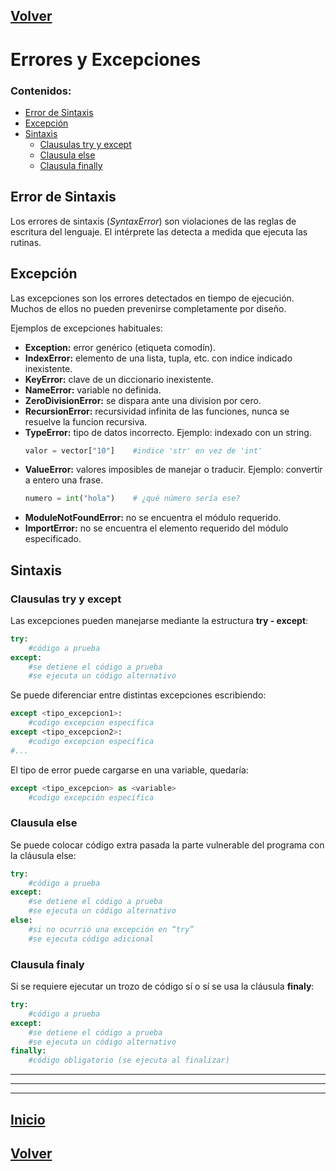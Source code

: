 <a name="top"></a>

## [Volver](../README.md#errores-y-excepciones)

# Errores y Excepciones

### Contenidos:
- [Error de Sintaxis](#error-de-sintaxis)
- [Excepción](#excepción)
- [Sintaxis](#sintaxis)
  - [Clausulas try y except](#clausulas-try-y-except)
  - [Clausula else](#clausula-else)
  - [Clausula finally](#clausula-finaly)


## Error de Sintaxis
Los errores de sintaxis (*SyntaxError*) son violaciones de las reglas de escritura del lenguaje. El intérprete las detecta a medida que ejecuta las rutinas.


## Excepción
Las excepciones son los errores detectados en tiempo de ejecución. Muchos de ellos no pueden prevenirse completamente por diseño.

Ejemplos de excepciones habituales:
  - **Exception:** error genérico (etiqueta comodín).
  - **IndexError:** elemento de una lista, tupla, etc. con indice indicado inexistente.
  - **KeyError:** clave de un diccionario inexistente.
  - **NameError:** variable no definida.
  - **ZeroDivisionError:**  se dispara ante una division por cero. 
  - **RecursionError:** recursividad infinita de las funciones, nunca se resuelve la funcion recursiva.
  - **TypeError:** tipo de datos incorrecto. Ejemplo: indexado con un string.
	```python
	valor = vector["10"]	#indice 'str' en vez de 'int'
	```
  - **ValueError:** valores imposibles de manejar o traducir. Ejemplo: convertir a entero una frase.
	```python
	numero = int("hola")	# ¿qué número sería ese?
	```
  - **ModuleNotFoundError:** no se encuentra el módulo requerido.
  - **ImportError:** no se encuentra el elemento requerido del módulo especificado.


## Sintaxis

### Clausulas try y except

Las excepciones pueden manejarse mediante la estructura **try - except**:

```python
try:
    #código a prueba
except:
	#se detiene el código a prueba
	#se ejecuta un código alternativo
```

Se puede diferenciar entre distintas excepciones escribiendo:

```python
except <tipo_excepcion1>:
	#codigo excepcion específica
except <tipo_excepcion2>:
	#codigo excepcion específica
#...
```

El tipo de error puede cargarse en una variable, quedaría:

```python
except <tipo_excepcion> as <variable>
	#codigo excepción específica
```
### Clausula else

Se puede colocar código extra pasada la parte vulnerable del programa con la cláusula else:

```python
try:
	#código a prueba
except:
	#se detiene el código a prueba
	#se ejecuta un código alternativo
else:
	#si no ocurrió una excepción en “try”
	#se ejecuta código adicional 
```

### Clausula finaly

Si se requiere ejecutar un trozo de código sí o sí se usa la cláusula **finaly**:

```python
try:
	#código a prueba
except:
	#se detiene el código a prueba
	#se ejecuta un código alternativo
finally:
	#código obligatorio (se ejecuta al finalizar)
```

----
----
----

## [Inicio](#errores-y-excepciones)

## [Volver](../README.md#errores-y-excepciones)